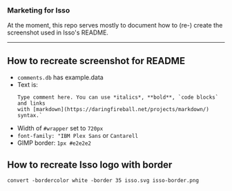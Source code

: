### Marketing for Isso

At the moment, this repo serves mostly to document how to (re-) create the
screenshot used in Isso's README.

---

## How to recreate screenshot for README

- `comments.db` has example.data
- Text is:
  ```
  Type comment here. You can use *italics*, **bold**, `code blocks` and links
  with [markdown](https://daringfireball.net/projects/markdown/) syntax.`
  ```
- Width of `#wrapper` set to `720px`
- `font-family: "IBM Plex Sans` or `Cantarell`
- GIMP border: `1px #e2e2e2`

## How to recreate Isso logo with border

`convert -bordercolor white -border 35 isso.svg isso-border.png`
